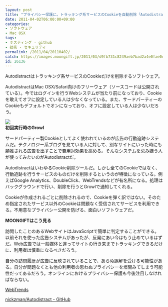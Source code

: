 ```yaml
---
layout: post
title: "プライバシー保護に。トラッキング系サービスのCookieを自動削除「Autodistract」"
date: 2011-04-02T06:00:00+09:00
categories:
- ソフトウェア
- Mac OSX
tags: 
- ホスティング - github
- 技術 - セキュリティ
permalink: /2011/04/20110402/
catch: https://images.moongift.jp/2011/03/d9fb731c8249aeb7bad2a4e0fae0da0b.png
id: 26136
---
```

Autodistractはトラッキング系サービスのCookieだけを削除するソフトウェア。

  

AutodistractはMac OSX/Safari向けのフリーウェア（ソースコードは公開されている）。今ではログインを行うWebシステムが当たり前になっており、Cookieを敢えてオフに設定している人は少なくなっている。また、サードパーティーのCookieもデフォルトでオンになっており、オフに設定している人は少ないだろう。

  

![](https://images.moongift.jp/2011/03/d9fb731c8249aeb7bad2a4e0fae0da0b.png)  
**初回実行時のGrowl**

  

サードパーティー製Cookieとしてよく使われているのが広告の行動追跡システムだ。テクノロジー系ブログを見ている人に対して、別なサイトにいった時にも類推される広告を出すことで費用対効果を高める。そんなシステムを忌み嫌う人が使ってみたいのがAutodistractだ。

  
<!--more-->  

AutodistractはいわゆるCookie削除ツールだ。しかし全てのCookieではなく、行動追跡を行うサービスのものだけを削除するというのが特徴になっている。例えばGoogle Analytics、DoubleClick、WebTrendsなどが有名所になる。処理はバックグラウンドで行い、削除を行うとGrowlで通知してくれる。

  

Cookieが作成されるごとに削除されるので、Cookieを弾く訳ではない。そのため指定されたサービス以外のCookieは問題なく受信されてサービスを利用できる。不用意なプライバシー公開を防げる、面白いソフトウェアだ。

  
  
  

**MOONGIFTはこう見る**

  

訪問したことのあるWebサイトはJavaScriptで簡単に判定することができる。以前それを使った広告システムがあったが、反発にあい今はもう止めているはずだ。Web広告では一般媒体と違ってサイトの行き来までトラッキングできるだけに、利用者は慎重になるべきだろう。

  

自分の訪問履歴が広告に反映されていることで、あらぬ誤解を受ける可能性がある。自分が問題なくとも他の利用者の思わぬプライバシーを垣間みてしまう可能性だってあるだろう。オンラインにおけるプライバシー保護も今後注目しなければならない。

  

[WebTrends](http://seiryu.home.comcast.net/~seiryu/autodistract.html)

  

[nickzman/Autodistract - GitHub](https://github.com/nickzman/autodistract/tree)


